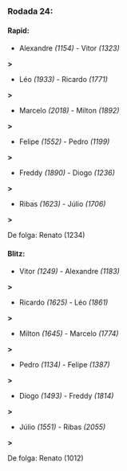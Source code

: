 ### Rodada 24:

#### Rapid:

* Alexandre *(1154)*     -     Vitor *(1323)*

 **>** 
* Léo *(1933)*     -     Ricardo *(1771)*

 **>** 
* Marcelo *(2018)*     -     Milton *(1892)*

 **>** 
* Felipe *(1552)*     -     Pedro *(1199)*

 **>** 
* Freddy *(1890)*     -     Diogo *(1236)*

 **>** 
* Ribas *(1623)*     -     Júlio *(1706)*

 **>** 

De folga: Renato (1234)

#### Blitz:

* Vitor *(1249)*     -     Alexandre *(1183)*

 **>** 
* Ricardo *(1625)*     -     Léo *(1861)*

 **>** 
* Milton *(1645)*     -     Marcelo *(1774)*

 **>** 
* Pedro *(1134)*     -     Felipe *(1387)*

 **>** 
* Diogo *(1493)*     -     Freddy *(1814)*

 **>** 
* Júlio *(1551)*     -     Ribas *(2055)*

 **>** 

De folga: Renato (1012)

